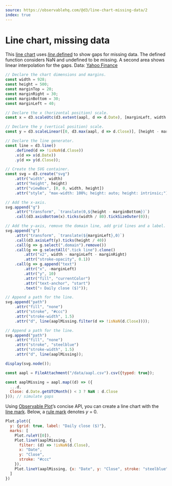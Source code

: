 ```yaml
---
source: https://observablehq.com/@d3/line-chart-missing-data/2
index: true
---
```


# Line chart, missing data

This [line chart](./line-chart) uses [_line_.defined](https://d3js.org/d3-shape/line#line_defined) to show gaps for missing data. The defined function considers NaN and undefined to be missing. A second area shows linear interpolation for the gaps. Data: [Yahoo Finance](https://finance.yahoo.com/lookup)

```js echo
// Declare the chart dimensions and margins.
const width = 928;
const height = 500;
const marginTop = 20;
const marginRight = 30;
const marginBottom = 30;
const marginLeft = 40;

// Declare the x (horizontal position) scale.
const x = d3.scaleUtc(d3.extent(aapl, d => d.Date), [marginLeft, width - marginRight]);

// Declare the y (vertical position) scale.
const y = d3.scaleLinear([0, d3.max(aapl, d => d.Close)], [height - marginBottom, marginTop]);

// Declare the line generator.
const line = d3.line()
    .defined(d => !isNaN(d.Close))
    .x(d => x(d.Date))
    .y(d => y(d.Close));

// Create the SVG container.
const svg = d3.create("svg")
    .attr("width", width)
    .attr("height", height)
    .attr("viewBox", [0, 0, width, height])
    .attr("style", "max-width: 100%; height: auto; height: intrinsic;");

// Add the x-axis.
svg.append("g")
    .attr("transform", `translate(0,${height - marginBottom})`)
    .call(d3.axisBottom(x).ticks(width / 80).tickSizeOuter(0));

// Add the y-axis, remove the domain line, add grid lines and a label.
svg.append("g")
    .attr("transform", `translate(${marginLeft},0)`)
    .call(d3.axisLeft(y).ticks(height / 40))
    .call(g => g.select(".domain").remove())
    .call(g => g.selectAll(".tick line").clone()
        .attr("x2", width - marginLeft - marginRight)
        .attr("stroke-opacity", 0.1))
    .call(g => g.append("text")
        .attr("x", -marginLeft)
        .attr("y", 10)
        .attr("fill", "currentColor")
        .attr("text-anchor", "start")
        .text("↑ Daily close ($)"));

// Append a path for the line.
svg.append("path")
    .attr("fill", "none")
    .attr("stroke", "#ccc")
    .attr("stroke-width", 1.5)
    .attr("d", line(aaplMissing.filter(d => !isNaN(d.Close))));

// Append a path for the line.
svg.append("path")
    .attr("fill", "none")
    .attr("stroke", "steelblue")
    .attr("stroke-width", 1.5)
    .attr("d", line(aaplMissing));

display(svg.node());
```

```js echo
const aapl = FileAttachment("/data/aapl.csv").csv({typed: true});
```

```js echo
const aaplMissing = aapl.map((d) => ({
  ...d,
  Close: d.Date.getUTCMonth() < 3 ? NaN : d.Close
})); // simulate gaps
```

Using [Observable Plot](https://observablehq.com/plot)’s concise API, you can create a line chart with the [line mark](https://observablehq.com/plot/marks/line). Below, a [rule mark](https://observablehq.com/plot/marks/rule) denotes _y_ = 0.

```js echo
Plot.plot({
  y: {grid: true, label: "Daily close ($)"},
  marks: [
    Plot.ruleY([0]),
    Plot.lineY(aaplMissing, {
      filter: (d) => !isNaN(d.Close),
      x: "Date",
      y: "Close",
      stroke: "#ccc"
    }),
    Plot.lineY(aaplMissing, {x: "Date", y: "Close", stroke: "steelblue"})
  ]
})
```
